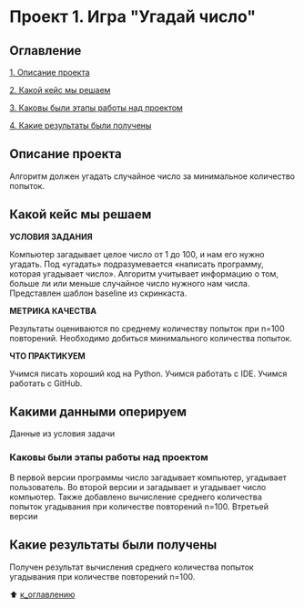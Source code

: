 # Проект 1. Игра "Угадай число"

## Оглавление
[1. Описание проекта](https://github.com/Terr14/SF_DS/blob/main/SF_DataScience_projects/Project%201/README.md/#Описание-проекта)

[2. Какой кейс мы решаем](https://github.com/Terr14/SF_DS/blob/main/SF_DataScience_projects/Project%201/README.md/#Какой-кейс-решаем)

[3. Каковы были этапы работы над проектом](https://github.com/Terr14/SF_DS/blob/main/SF_DataScience_projects/Project%201/README.md/#Каковы-были-этапы-работы-над-проектом)

[4. Какие результаты были получены](https://github.com/Terr14/SF_DS/blob/main/SF_DataScience_projects/Project%201/README.md/#Какие-результаты-были-получены)

## Описание проекта
Алгоритм должен угадать случайное число за минимальное количество попыток.

## Какой кейс мы решаем
**УСЛОВИЯ ЗАДАНИЯ**

Компьютер загадывает целое число от 1 до 100, и нам его нужно угадать. Под «угадать» подразумевается «написать программу, которая угадывает число».
Алгоритм учитывает информацию о том, больше ли или меньше случайное число нужного нам числа.
Представлен шаблон baseline из скринкаста.

**МЕТРИКА КАЧЕСТВА**

Результаты оцениваются по среднему количеству попыток при n=100 повторений. Необходимо добиться минимального количества попыток.

**ЧТО ПРАКТИКУЕМ**

Учимся писать хороший код на Python.
Учимся работать с IDE.
Учимся работать с GitHub.

## Какими данными оперируем

Данные из условия задачи

### Каковы были этапы работы над проектом

В первой версии программы число загадывает компьютер, угадывает пользователь.
Во второй версии и загадывает и угадывает число компьютер. Также добавлено вычисление среднего количества попыток угадывания при количестве повторений n=100.
Втретьей версии

## Какие результаты были получены
Получен результат вычисления среднего количества попыток угадывания при количестве повторений n=100.

:arrow_up: [к_оглавлению](https://github.com/Terr14/SF_DS/blob/main/SF_DataScience_projects/Project%201/README.md/#Оглавление)
